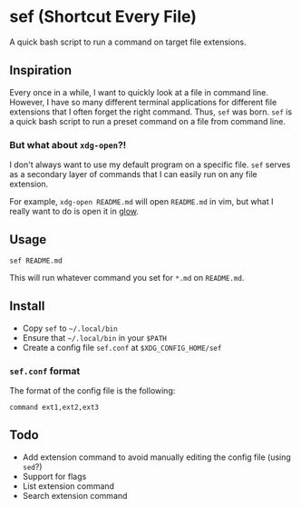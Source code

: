 # sef (Shortcut Every File)

A quick bash script to run a command on target file extensions.

## Inspiration

Every once in a while, I want to quickly look at a file in command line. However, I have so many different terminal applications for different file extensions that I often forget the right command. Thus, `sef` was born. `sef` is a quick bash script to run a preset command on a file from command line.

### But what about `xdg-open`?!

I don't always want to use my default program on a specific file. `sef` serves as a secondary layer of commands that I can easily run on any file extension.

For example, `xdg-open README.md` will open `README.md` in vim, but what I really want to do is open it in [glow](https://github.com/charmbracelet/glow).

## Usage

`sef README.md`

This will run whatever command you set for `*.md` on `README.md`.

## Install

- Copy `sef` to `~/.local/bin`
- Ensure that `~/.local/bin` in your `$PATH`
- Create a config file `sef.conf` at `$XDG_CONFIG_HOME/sef`

### `sef.conf` format

The format of the config file is the following:

`command ext1,ext2,ext3`


## Todo

- Add extension command to avoid manually editing the config file (using `sed`?)
- Support for flags
- List extension command
- Search extension command
